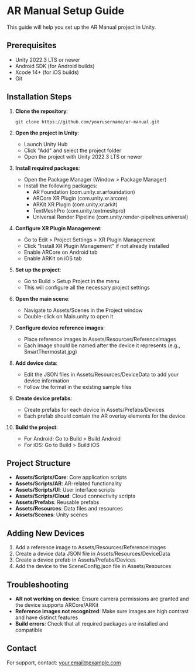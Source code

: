 # AR Manual Setup Guide

This guide will help you set up the AR Manual project in Unity.

## Prerequisites

- Unity 2022.3 LTS or newer
- Android SDK (for Android builds)
- Xcode 14+ (for iOS builds)
- Git

## Installation Steps

1. **Clone the repository**:
   ```
   git clone https://github.com/yourusername/ar-manual.git
   ```

2. **Open the project in Unity**:
   - Launch Unity Hub
   - Click "Add" and select the project folder
   - Open the project with Unity 2022.3 LTS or newer

3. **Install required packages**:
   - Open the Package Manager (Window > Package Manager)
   - Install the following packages:
     - AR Foundation (com.unity.xr.arfoundation)
     - ARCore XR Plugin (com.unity.xr.arcore)
     - ARKit XR Plugin (com.unity.xr.arkit)
     - TextMeshPro (com.unity.textmeshpro)
     - Universal Render Pipeline (com.unity.render-pipelines.universal)

4. **Configure XR Plugin Management**:
   - Go to Edit > Project Settings > XR Plugin Management
   - Click "Install XR Plugin Management" if not already installed
   - Enable ARCore on Android tab
   - Enable ARKit on iOS tab

5. **Set up the project**:
   - Go to Build > Setup Project in the menu
   - This will configure all the necessary project settings

6. **Open the main scene**:
   - Navigate to Assets/Scenes in the Project window
   - Double-click on Main.unity to open it

7. **Configure device reference images**:
   - Place reference images in Assets/Resources/ReferenceImages
   - Each image should be named after the device it represents (e.g., SmartThermostat.jpg)

8. **Add device data**:
   - Edit the JSON files in Assets/Resources/DeviceData to add your device information
   - Follow the format in the existing sample files

9. **Create device prefabs**:
   - Create prefabs for each device in Assets/Prefabs/Devices
   - Each prefab should contain the AR overlay elements for the device

10. **Build the project**:
    - For Android: Go to Build > Build Android
    - For iOS: Go to Build > Build iOS

## Project Structure

- **Assets/Scripts/Core**: Core application scripts
- **Assets/Scripts/AR**: AR-related functionality
- **Assets/Scripts/UI**: User interface scripts
- **Assets/Scripts/Cloud**: Cloud connectivity scripts
- **Assets/Prefabs**: Reusable prefabs
- **Assets/Resources**: Data files and resources
- **Assets/Scenes**: Unity scenes

## Adding New Devices

1. Add a reference image to Assets/Resources/ReferenceImages
2. Create a device data JSON file in Assets/Resources/DeviceData
3. Create a device prefab in Assets/Prefabs/Devices
4. Add the device to the SceneConfig.json file in Assets/Resources

## Troubleshooting

- **AR not working on device**: Ensure camera permissions are granted and the device supports ARCore/ARKit
- **Reference images not recognized**: Make sure images are high contrast and have distinct features
- **Build errors**: Check that all required packages are installed and compatible

## Contact

For support, contact: your.email@example.com